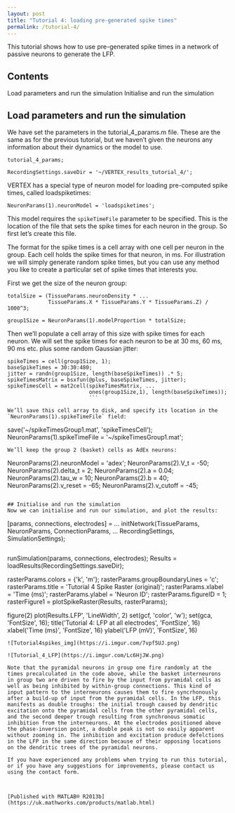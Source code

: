 ```yaml
---
layout: post
title: "Tutorial 4: loading pre-generated spike times"
permalink: /tutorial-4/
---
```

This tutorial shows how to use pre-generated spike times in a network of passive neurons to generate the LFP.

## Contents
Load parameters and run the simulation
Initialise and run the simulation

## Load parameters and run the simulation
We have set the parameters in the tutorial_4_params.m file. These are the same as for the previous tutorial, but we haven’t given the neurons any information about their dynamics or the model to use.

```
tutorial_4_params;

RecordingSettings.saveDir = '~/VERTEX_results_tutorial_4/';
```
VERTEX has a special type of neuron model for loading pre-computed spike times, called loadspiketimes:

```
NeuronParams(1).neuronModel = 'loadspiketimes';
```
This model requires the `spikeTimeFile` parameter to be specified. This is the location of the file that sets the spike times for each neuron in the group. So first let’s create this file.

The format for the spike times is a cell array with one cell per neuron in the group. Each cell holds the spike times for that neuron, in ms. For illustration we will simply generate random spike times, but you can use any method you like to create a particular set of spike times that interests you.

First we get the size of the neuron group:
```
totalSize = (TissueParams.neuronDensity * ...
             TissueParams.X * TissueParams.Y * TissueParams.Z) / 1000^3;

group1Size = NeuronParams(1).modelProportion * totalSize;
```
Then we’ll populate a cell array of this size with spike times for each neuron. We will set the spike times for each neuron to be at 30 ms, 60 ms, 90 ms etc. plus some random Gaussian jitter:

```
spikeTimes = cell(group1Size, 1);
baseSpikeTimes = 30:30:480;
jitter = randn(group1Size, length(baseSpikeTimes)) .* 5;
spikeTimesMatrix = bsxfun(@plus, baseSpikeTimes, jitter);
spikeTimesCell = mat2cell(spikeTimesMatrix, ...
                          ones(group1Size,1), length(baseSpikeTimes));
                          ```

We’ll save this cell array to disk, and specify its location in the `NeuronParams(1).spikeTimeFile` field:
```
save('~/spikeTimesGroup1.mat', 'spikeTimesCell');
NeuronParams(1).spikeTimeFile = '~/spikeTimesGroup1.mat';
```
We’ll keep the group 2 (basket) cells as AdEx neurons:

```
NeuronParams(2).neuronModel = 'adex';
NeuronParams(2).V_t = -50;
NeuronParams(2).delta_t = 2;
NeuronParams(2).a = 0.04;
NeuronParams(2).tau_w = 10;
NeuronParams(2).b = 40;
NeuronParams(2).v_reset = -65;
NeuronParams(2).v_cutoff = -45;
```

## Initialise and run the simulation
Now we can initialise and run our simulation, and plot the results:
```
[params, connections, electrodes] = ...
  initNetwork(TissueParams, NeuronParams, ConnectionParams, ...
              RecordingSettings, SimulationSettings);

```
```
runSimulation(params, connections, electrodes);
Results = loadResults(RecordingSettings.saveDir);

rasterParams.colors = {'k', 'm'};
rasterParams.groupBoundaryLines = 'c';
rasterParams.title = 'Tutorial 4 Spike Raster (original)';
rasterParams.xlabel = 'Time (ms)';
rasterParams.ylabel = 'Neuron ID';
rasterParams.figureID = 1;
rasterFigure1 = plotSpikeRaster(Results, rasterParams);

figure(2)
plot(Results.LFP', 'LineWidth', 2)
set(gcf, 'color', 'w');
set(gca, 'FontSize', 16);
title('Tutorial 4: LFP at all electrodes', 'FontSize', 16)
xlabel('Time (ms)', 'FontSize', 16)
ylabel('LFP (mV)', 'FontSize', 16)
```
![Tutorial4spikes_img](https://i.imgur.com/7vpf5UJ.png)

![Tutorial_4_LFP](https://i.imgur.com/Lc6HjJW.png)

Note that the pyramidal neurons in group one fire randomly at the times precalculated in the code above, while the basket interneurons in group two are driven to fire by the input from pyramidal cells as well as being inhibited by within-group connections. This kind of input pattern to the interneurons causes them to fire syncrhonously after a build-up of input from the pyramidal cells. In the LFP, this manifests as double troughs: the initial trough caused by dendritic excitation onto the pyramidal cells from the other pyramidal cells, and the second deeper trough resulting from synchronous somatic inhibition from the interneurons. At the electrodes positioned above the phase-inversion point, a double peak is not so easily apparent without zooming in. The inhibition and excitation produce defelctions in the LFP in the same direction because of their opposing locations on the dendritic trees of the pyramidal neurons.

If you have experienced any problems when trying to run this tutorial, or if you have any suggestions for improvements, please contact us using the contact form.



[Published with MATLAB® R2013b](https://uk.mathworks.com/products/matlab.html)
